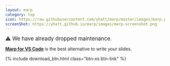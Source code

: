```yaml
---
layout: marp
category: top
icon: https://raw.githubusercontent.com/yhatt/marp/master/images/marp.png
screenShot: https://yhatt.github.io/marp/images/marp-screenshot.png
---
```


<div class="text-center">
  <p><big>⚠️ We have already dropped maintenance.</big></p>
  <p><strong><a href="https://marketplace.visualstudio.com/items?itemName=marp-team.marp-vscode" target="_blank" style="color:inherit;">Marp for VS Code</a></strong> is the best alternative to write your slides.</p>
</div>

<div class="text-center">
  {% include download_btn.html class="btn-xs btn-link" %}
</div>
